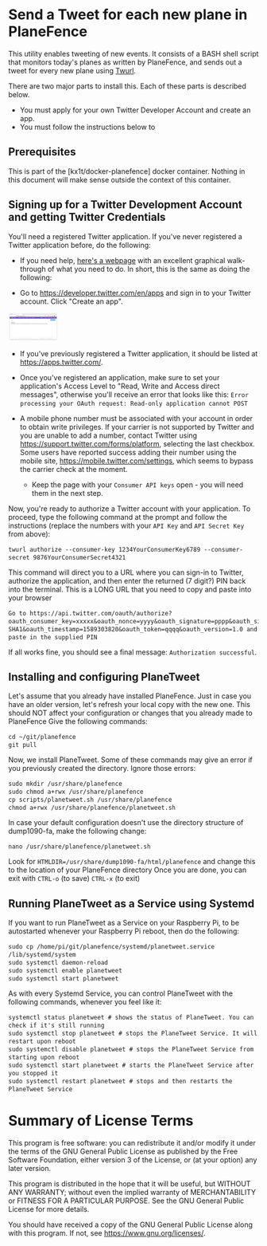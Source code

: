 # Send a Tweet for each new plane in PlaneFence
This utility enables tweeting of new events. It consists of a BASH shell script that monitors today's planes as written by PlaneFence, and sends out a tweet for every new plane using [Twurl](https://github.com/twitter/twurl).

There are two major parts to install this. Each of these parts is described below.

- You must apply for your own Twitter Developer Account and create an app.
- You must follow the instructions below to 

## Prerequisites
This is part of the [kx1t/docker-planefence] docker container. Nothing in this document will make sense outside the context of this container.

## Signing up for a Twitter Development Account and getting Twitter Credentials

You'll need a registered Twitter application. If you've never registered a Twitter application before, do the following:

- If you need help, [here's a webpage](https://elfsight.com/blog/2020/03/how-to-get-twitter-api-key/) with an excellent graphical walk-through of what you need to do. In short, this is the same as doing the following:

- Go to https://developer.twitter.com/en/apps and sign in to your Twitter account. Click "Create an app".
<img src="https://raw.githubusercontent.com/kx1t/planefence4docker/master/.img/create_an_app.png" width=100>

  - If you've previously registered a Twitter application, it should be listed at https://apps.twitter.com/.
  - Once you've registered an application, make sure to set your application's Access Level to "Read, Write and Access direct messages", otherwise you'll receive an error that looks like this: `Error processing your OAuth request: Read-only application cannot POST`

- A mobile phone number must be associated with your account in order to obtain write privileges. If your carrier is not supported by Twitter and you are unable to add a number, contact Twitter using https://support.twitter.com/forms/platform, selecting the last checkbox. Some users have reported success adding their number using the mobile site, https://mobile.twitter.com/settings, which seems to bypass the carrier check at the moment.

  - Keep the page with your `Consumer API keys` open - you will need them in the next step.

Now, you're ready to authorize a Twitter account with your application. To proceed, type the following command at the prompt and follow the instructions (replace the numbers with your `API Key` and `API Secret Key` from above):

```
twurl authorize --consumer-key 1234YourConsumerKey6789 --consumer-secret 9876YourConsumerSecret4321
```

This command will direct you to a URL where you can sign-in to Twitter, authorize the application, and then enter the returned (7 digit?) PIN back into the terminal. This is a LONG URL that you need to copy and paste into your browser
```
Go to https://api.twitter.com/oauth/authorize?oauth_consumer_key=xxxxx&oauth_nonce=yyyy&oauth_signature=pppp&oauth_signature_method=HMAC-SHA1&oauth_timestamp=1589303820&oauth_token=qqqq&oauth_version=1.0 and paste in the supplied PIN
```
If all works fine, you should see a final message: `Authorization successful`.

## Installing and configuring PlaneTweet

Let's assume that you already have installed PlaneFence.
Just in case you have an older version, let's refresh your local copy with the new one.
This should NOT affect your configuration or changes that you already made to PlaneFence
Give the following commands:
```
cd ~/git/planefence
git pull
```
Now, we install PlaneTweet. Some of these commands may give an error if you previously created the directory. Ignore those errors:
```
sudo mkdir /usr/share/planefence
sudo chmod a+rwx /usr/share/planefence
cp scripts/planetweet.sh /usr/share/planefence
chmod a+rwx /usr/share/planefence/planetweet.sh
```
In case your default configuration doesn't use the directory structure of dump1090-fa, make the following change:
```
nano /usr/share/planefence/planetweet.sh
```
Look for `HTMLDIR=/usr/share/dump1090-fa/html/planefence` and change this to the location of your PlaneFence directory
Once you are done, you can exit with `CTRL-o` (to save) `CTRL-x` (to exit)

## Running PlaneTweet as a Service using Systemd

If you want to run PlaneTweet as a Service on your Raspberry Pi, to be autostarted whenever
your Raspberry Pi reboot, then do the following:
```
sudo cp /home/pi/git/planefence/systemd/planetweet.service /lib/systemd/system
sudo systemctl daemon-reload
sudo systemctl enable planetweet
sudo systemctl start planetweet
```
As with every Systemd Service, you can control PlaneTweet with the following commands, whenever you feel like it:
```
systemctl status planetweet # shows the status of PlaneTweet. You can check if it's still running
sudo systemctl stop planetweet # stops the PlaneTweet Service. It will restart upon reboot
sudo systemctl disable planetweet # stops the PlaneTweet Service from starting upon reboot
sudo systemctl start planetweet # starts the PlaneTweet Service after you stopped it
sudo systemctl restart planetweet # stops and then restarts the PlaneTweet Service

```
# Summary of License Terms
This program is free software: you can redistribute it and/or modify
it under the terms of the GNU General Public License as published by
the Free Software Foundation, either version 3 of the License, or
(at your option) any later version.

This program is distributed in the hope that it will be useful,
but WITHOUT ANY WARRANTY; without even the implied warranty of
MERCHANTABILITY or FITNESS FOR A PARTICULAR PURPOSE.  See the
GNU General Public License for more details.

You should have received a copy of the GNU General Public License
along with this program.  If not, see <https://www.gnu.org/licenses/>.

